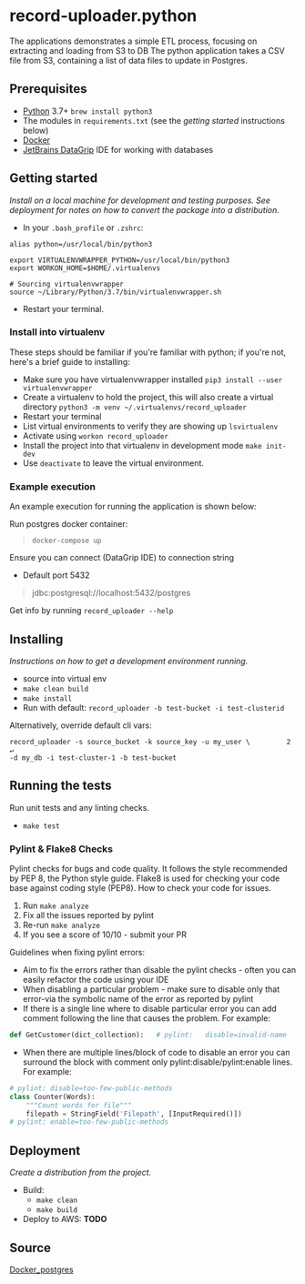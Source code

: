 # record-uploader.python

The applications demonstrates a simple ETL process, focusing on extracting and loading from S3 to DB
The python application takes a CSV file from S3, containing a list of data files to update in Postgres.

## Prerequisites

- [Python](https://www.python.org/) 3.7+ `brew install python3`
- The modules in `requirements.txt` (see the *getting started* instructions below)
- [Docker](https://www.docker.com/products/docker-desktop)
- [JetBrains DataGrip](https://www.jetbrains.com/datagrip/features/mysql.html) IDE for working with databases



## Getting started

*Install on a local machine for development and testing purposes. See deployment for notes on how to convert the package into a distribution.*

- In your `.bash_profile` or `.zshrc`:
```
alias python=/usr/local/bin/python3

export VIRTUALENVWRAPPER_PYTHON=/usr/local/bin/python3
export WORKON_HOME=$HOME/.virtualenvs

# Sourcing virtualenvwrapper
source ~/Library/Python/3.7/bin/virtualenvwrapper.sh
```
- Restart your terminal.

### Install into virtualenv

These steps should be familiar if you're familiar with python; if you're not, here's a brief guide to installing:

- Make sure you have virtualenvwrapper installed `pip3 install --user virtualenvwrapper`
- Create a virtualenv to hold the project, this will also create a virtual directory `python3 -m venv ~/.virtualenvs/record_uploader`
- Restart your terminal
- List virtual environments to verify they are showing up `lsvirtualenv`
- Activate using `workon record_uploader`
- Install the project into that virtualenv in development mode `make init-dev`
- Use `deactivate` to leave the virtual environment.

### Example execution

An example execution for running the application is shown below:

Run postgres docker container: 
> `docker-compose up`

Ensure you can connect (DataGrip IDE) to connection string
- Default port 5432 
> jdbc:postgresql://localhost:5432/postgres


Get info by running `record_uploader --help`

## Installing

*Instructions on how to get a development environment running.*

-  source into virtual env
- `make clean build`
- `make install`
- Run with default: `record_uploader -b test-bucket -i test-clusterid`


Alternatively, override default cli vars:
```
record_uploader -s source_bucket -k source_key -u my_user \         2 ↵
-d my_db -i test-cluster-1 -b test-bucket
```

## Running the tests

Run unit tests and any linting checks.

- `make test`

### Pylint & Flake8 Checks 

Pylint checks for bugs and code quality. It follows the style recommended by PEP 8, the Python style guide. Flake8 is used for checking your code base against coding style (PEP8). 
How to check your code for issues. 

1) Run `make analyze`
2) Fix all the issues reported by pylint
3) Re-run `make analyze`
4) If you see a score of 10/10 - submit your PR 

Guidelines when fixing pylint errors:

* Aim to fix the errors rather than disable the pylint checks - often you can easily refactor the code
  using your IDE
* When disabling a particular problem - make sure to disable only that error-via the symbolic name
  of the error as reported by pylint
* If there is a single line where to disable particular error you can add comment following the line
  that causes the problem. For example:
```python
def GetCustomer(dict_collection):   # pylint:   disable=invalid-name
```
* When there are multiple lines/block of code to disable an error you can surround the block with
  comment only pylint:disable/pylint:enable lines. For example:

```python
# pylint: disable=too-few-public-methods
class Counter(Words):
    """Count words for file"""
    filepath = StringField('Filepath', [InputRequired()])
# pylint: enable=too-few-public-methods
```

## Deployment

*Create a distribution from the project.*

- Build:
  - `make clean`
  - `make build`
- Deploy to AWS: **TODO**

## Source

[Docker_postgres](https://hub.docker.com/_/postgres)
